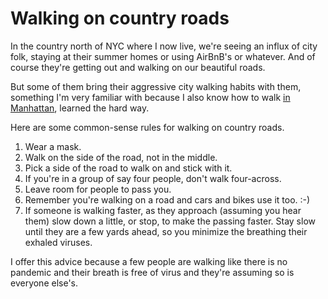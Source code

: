 # Walking on country roads
In the country north of NYC where I now live, we're seeing an influx of city folk, staying at their summer homes or using AirBnB's or whatever. And of course they're getting out and walking on our beautiful roads.

But some of them bring their aggressive city walking habits with them, something I'm very familiar with because I also know how to walk <a href="http://scripting.com/2017/11/27.html#a203503">in Manhattan</a>, learned the hard way. 

Here are some common-sense rules for walking on country roads.
1. Wear a mask.
2. Walk on the side of the road, not in the middle.
3. Pick a side of the road to walk on and stick with it.
4. If you're in a group of say four people, don't walk four-across. 
5. Leave room for people to pass you.
6. Remember you're walking on a road and cars and bikes use it too. :-)
7. If someone is walking faster, as they approach (assuming you hear them) slow down a little, or stop, to make the passing faster. Stay slow until they are a few yards ahead, so you minimize the breathing their exhaled viruses. 

I offer this advice because a few people are walking like there is no pandemic and their breath is free of virus and they're assuming so is everyone else's. 

